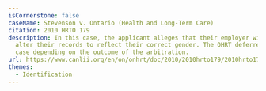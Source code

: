 ```yaml
---
isCornerstone: false
caseName: Stevenson v. Ontario (Health and Long-Term Care)
citation: 2010 HRTO 179
description: In this case, the applicant alleges that their employer will not
  alter their records to reflect their correct gender. The OHRT deferred the
  case depending on the outcome of the arbitration.
url: https://www.canlii.org/en/on/onhrt/doc/2010/2010hrto179/2010hrto179.html?autocompleteStr=Stevenson%20v%20Ontario%20(Health%20and%20Long-Term%20Care)&autocompletePos=1
themes:
  - Identification
---
```

